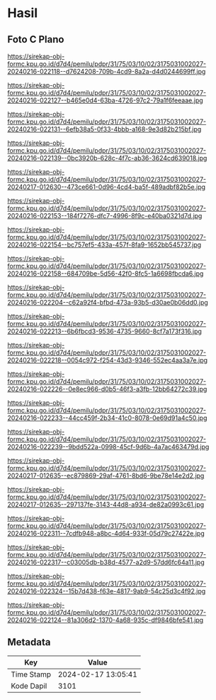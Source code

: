 # Hasil

## Foto C Plano

https://sirekap-obj-formc.kpu.go.id/d7d4/pemilu/pdpr/31/75/03/10/02/3175031002027-20240216-022118--d7624208-709b-4cd9-8a2a-d4d0244699ff.jpg

https://sirekap-obj-formc.kpu.go.id/d7d4/pemilu/pdpr/31/75/03/10/02/3175031002027-20240216-022127--b465e0d4-63ba-4726-97c2-79a1f6feeaae.jpg

https://sirekap-obj-formc.kpu.go.id/d7d4/pemilu/pdpr/31/75/03/10/02/3175031002027-20240216-022131--6efb38a5-0f33-4bbb-a168-9e3d82b215bf.jpg

https://sirekap-obj-formc.kpu.go.id/d7d4/pemilu/pdpr/31/75/03/10/02/3175031002027-20240216-022139--0bc3920b-628c-4f7c-ab36-3624cd639018.jpg

https://sirekap-obj-formc.kpu.go.id/d7d4/pemilu/pdpr/31/75/03/10/02/3175031002027-20240217-012630--473ce661-0d96-4cd4-ba5f-489adbf82b5e.jpg

https://sirekap-obj-formc.kpu.go.id/d7d4/pemilu/pdpr/31/75/03/10/02/3175031002027-20240216-022153--184f7276-dfc7-4996-8f9c-e40ba0321d7d.jpg

https://sirekap-obj-formc.kpu.go.id/d7d4/pemilu/pdpr/31/75/03/10/02/3175031002027-20240216-022154--bc757ef5-433a-457f-8fa9-1652bb545737.jpg

https://sirekap-obj-formc.kpu.go.id/d7d4/pemilu/pdpr/31/75/03/10/02/3175031002027-20240216-022158--684709be-5d56-42f0-8fc5-1a6698fbcda6.jpg

https://sirekap-obj-formc.kpu.go.id/d7d4/pemilu/pdpr/31/75/03/10/02/3175031002027-20240216-022204--c62a92f4-bfbd-473a-93b5-d30ae0b06dd0.jpg

https://sirekap-obj-formc.kpu.go.id/d7d4/pemilu/pdpr/31/75/03/10/02/3175031002027-20240216-022213--6b6fbcd3-9536-4735-9660-8cf7a173f316.jpg

https://sirekap-obj-formc.kpu.go.id/d7d4/pemilu/pdpr/31/75/03/10/02/3175031002027-20240216-022218--0054c972-f254-43d3-9346-552ec4aa3a7e.jpg

https://sirekap-obj-formc.kpu.go.id/d7d4/pemilu/pdpr/31/75/03/10/02/3175031002027-20240216-022226--0e8ec966-d0b5-46f3-a3fb-12bb64272c39.jpg

https://sirekap-obj-formc.kpu.go.id/d7d4/pemilu/pdpr/31/75/03/10/02/3175031002027-20240216-022233--44cc459f-2b34-41c0-8078-0e69d91a4c50.jpg

https://sirekap-obj-formc.kpu.go.id/d7d4/pemilu/pdpr/31/75/03/10/02/3175031002027-20240216-022239--9bdd522a-0998-45cf-9d6b-4a7ac463479d.jpg

https://sirekap-obj-formc.kpu.go.id/d7d4/pemilu/pdpr/31/75/03/10/02/3175031002027-20240217-012635--ec879869-29af-4761-8bd6-9be78e14e2d2.jpg

https://sirekap-obj-formc.kpu.go.id/d7d4/pemilu/pdpr/31/75/03/10/02/3175031002027-20240217-012635--297137fe-3143-44d8-a934-de82a0993c61.jpg

https://sirekap-obj-formc.kpu.go.id/d7d4/pemilu/pdpr/31/75/03/10/02/3175031002027-20240216-022311--7cdfb948-a8bc-4d64-933f-05d79c27422e.jpg

https://sirekap-obj-formc.kpu.go.id/d7d4/pemilu/pdpr/31/75/03/10/02/3175031002027-20240216-022317--c03005db-b38d-4577-a2d9-57dd6fc64a11.jpg

https://sirekap-obj-formc.kpu.go.id/d7d4/pemilu/pdpr/31/75/03/10/02/3175031002027-20240216-022324--15b7d438-f63e-4817-9ab9-54c25d3c4f92.jpg

https://sirekap-obj-formc.kpu.go.id/d7d4/pemilu/pdpr/31/75/03/10/02/3175031002027-20240216-022124--81a306d2-1370-4a68-935c-df9846bfe541.jpg


## Metadata

| Key        | Value               |
| ---------- | ------------------- |
| Time Stamp | 2024-02-17 13:05:41 |
| Kode Dapil | 3101                |



